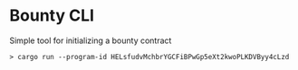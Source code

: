 # Bounty CLI

Simple tool for initializing a bounty contract

```
> cargo run --program-id HELsfudvMchbrYGCFiBPwGp5eXt2kwoPLKDVByy4cLzd

```
